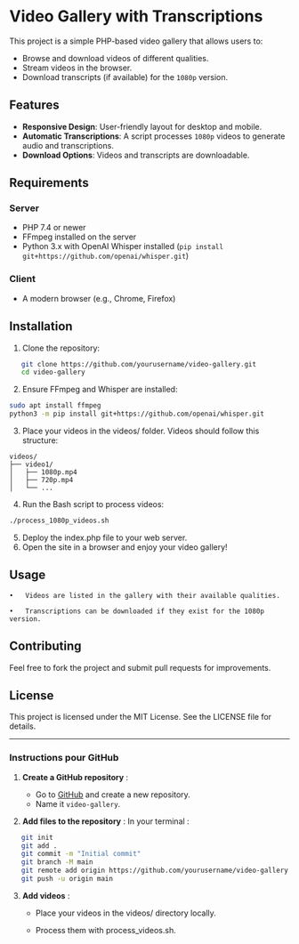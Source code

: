 

# Video Gallery with Transcriptions

This project is a simple PHP-based video gallery that allows users to:
- Browse and download videos of different qualities.
- Stream videos in the browser.
- Download transcripts (if available) for the `1080p` version.

## Features

- **Responsive Design**: User-friendly layout for desktop and mobile.
- **Automatic Transcriptions**: A script processes `1080p` videos to generate audio and transcriptions.
- **Download Options**: Videos and transcripts are downloadable.

## Requirements

### Server
- PHP 7.4 or newer
- FFmpeg installed on the server
- Python 3.x with OpenAI Whisper installed (`pip install git+https://github.com/openai/whisper.git`)

### Client
- A modern browser (e.g., Chrome, Firefox)

## Installation

1. Clone the repository:

```bash
   git clone https://github.com/yourusername/video-gallery.git
   cd video-gallery
```
2.	Ensure FFmpeg and Whisper are installed:

```bash
sudo apt install ffmpeg
python3 -m pip install git+https://github.com/openai/whisper.git
```

3.	Place your videos in the videos/ folder. Videos should follow this structure:

```plaintext
videos/
├── video1/
│   ├── 1080p.mp4
│   ├── 720p.mp4
│   └── ...

```
4.	Run the Bash script to process videos:

```bash
./process_1080p_videos.sh
```

5.	Deploy the index.php file to your web server.
6.	Open the site in a browser and enjoy your video gallery!

## Usage

	•	Videos are listed in the gallery with their available qualities.
 
	•	Transcriptions can be downloaded if they exist for the 1080p version.

## Contributing

Feel free to fork the project and submit pull requests for improvements.

## License

This project is licensed under the MIT License. See the LICENSE file for details.

---

### Instructions pour GitHub

1. **Create a GitHub repository** :
   - Go to [GitHub](https://github.com/) and create a new repository.
   - Name it `video-gallery`.

2. **Add files to the repository** :
   In your terminal :
```bash
   git init
   git add .
   git commit -m "Initial commit"
   git branch -M main
   git remote add origin https://github.com/yourusername/video-gallery.git
   git push -u origin main

```

3. **Add videos** :

	- Place your videos in the videos/ directory locally.

	- Process them with process_videos.sh.

